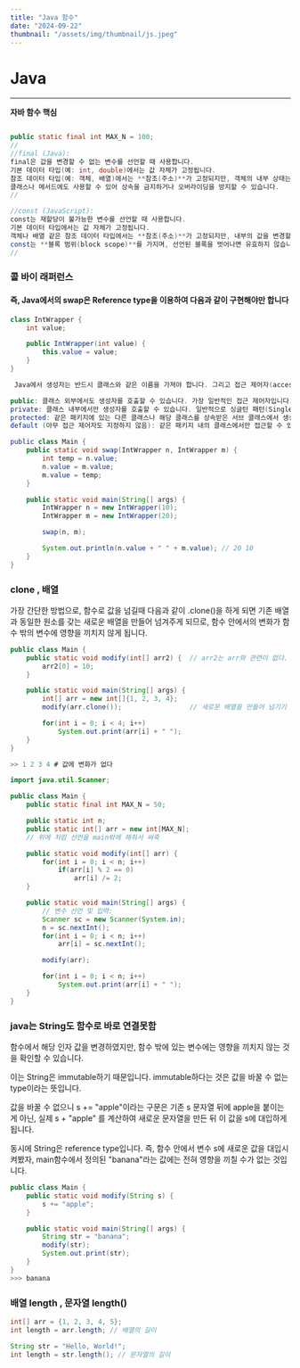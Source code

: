 ```yaml
---
title: "Java 함수"
date: "2024-09-22"
thumbnail: "/assets/img/thumbnail/js.jpeg"
---
```


# Java
---

**자바 함수 핵심**

```java

public static final int MAX_N = 100;
//
//final (Java):
final은 값을 변경할 수 없는 변수를 선언할 때 사용합니다.
기본 데이터 타입(예: int, double)에서는 값 자체가 고정됩니다.
참조 데이터 타입(예: 객체, 배열)에서는 **참조(주소)**가 고정되지만, 객체의 내부 상태는 변경할 수 있습니다.
클래스나 메서드에도 사용할 수 있어 상속을 금지하거나 오버라이딩을 방지할 수 있습니다.
//

//const (JavaScript):
const는 재할당이 불가능한 변수를 선언할 때 사용합니다.
기본 데이터 타입에서는 값 자체가 고정됩니다.
객체나 배열 같은 참조 데이터 타입에서는 **참조(주소)**가 고정되지만, 내부의 값을 변경할 수 있습니다.
const는 **블록 범위(block scope)**를 가지며, 선언된 블록을 벗어나면 유효하지 않습니다.
//
```

### 콜 바이 래퍼런스
#### 즉, Java에서의 swap은 Reference type을 이용하여 다음과 같이 구현해야만 합니다

```java
class IntWrapper {
    int value;

    public IntWrapper(int value) {
        this.value = value;
    }
}

 Java에서 생성자는 반드시 클래스와 같은 이름을 가져야 합니다. 그리고 접근 제어자(access modifier)는 선택 사항입니다. 생성자의 접근 제어자는 다음과 같이 설정할 수 있습니다:

public: 클래스 외부에서도 생성자를 호출할 수 있습니다. 가장 일반적인 접근 제어자입니다.
private: 클래스 내부에서만 생성자를 호출할 수 있습니다. 일반적으로 싱글턴 패턴(Singleton pattern)이나 정적 메서드만을 통해 객체 생성을 허용할 때 사용됩니다.
protected: 같은 패키지에 있는 다른 클래스나 해당 클래스를 상속받은 서브 클래스에서 생성자를 호출할 수 있습니다.
default (아무 접근 제어자도 지정하지 않음): 같은 패키지 내의 클래스에서만 접근할 수 있습니다.

public class Main {
    public static void swap(IntWrapper n, IntWrapper m) {
        int temp = n.value;
        n.value = m.value;
        m.value = temp;
    }

    public static void main(String[] args) {
        IntWrapper n = new IntWrapper(10);
        IntWrapper m = new IntWrapper(20);

        swap(n, m);

        System.out.println(n.value + " " + m.value); // 20 10
    }
}


```

### clone , 배열

가장 간단한 방법으로, 함수로 값을 넘길때 다음과 같이 .clone()을 하게 되면 기존 배열과 동일한 원소를 갖는 새로운 배열을 만들어 넘겨주게 되므로, 함수 안에서의 변화가 함수 밖의 변수에 영향을 끼치지 않게 됩니다.

```java
public class Main {
    public static void modify(int[] arr2) {  // arr2는 arr와 관련이 없다.
        arr2[0] = 10;
    }

    public static void main(String[] args) {
        int[] arr = new int[]{1, 2, 3, 4};
        modify(arr.clone());                 // 새로운 배열을 만들어 넘기기

        for(int i = 0; i < 4; i++)
            System.out.print(arr[i] + " ");
    }
}

>> 1 2 3 4 # 값에 변화가 없다

```

```java
import java.util.Scanner;

public class Main {
    public static final int MAX_N = 50;

    public static int n;
    public static int[] arr = new int[MAX_N];
    // 위에 처럼 선언을 main밖에 해줘서 써죽

    public static void modify(int[] arr) {
        for(int i = 0; i < n; i++)
            if(arr[i] % 2 == 0)
                arr[i] /= 2;
    }

    public static void main(String[] args) {
        // 변수 선언 및 입력:
        Scanner sc = new Scanner(System.in);
        n = sc.nextInt();
        for(int i = 0; i < n; i++)
            arr[i] = sc.nextInt();

        modify(arr);

        for(int i = 0; i < n; i++)
            System.out.print(arr[i] + " ");
    }
}
```


### java는 String도 함수로 바로 연결못함
함수에서 해당 인자 값을 변경하였지만, 함수 밖에 있는 변수에는 영향을 끼치지 않는 것을 확인할 수 있습니다.

이는 String은 immutable하기 때문입니다. immutable하다는 것은 값을 바꿀 수 없는 type이라는 뜻입니다.

값을 바꿀 수 없으니 s += "apple"이라는 구문은 기존 s 문자열 뒤에 apple을 붙이는게 아닌, 실제 s + "apple" 를 계산하여 새로운 문자열을 만든 뒤 이 값을 s에 대입하게 됩니다.

동시에 String은 reference type입니다. 즉, 함수 안에서 변수 s에 새로운 값을 대입시켜봤자, main함수에서 정의된 "banana"라는 값에는 전혀 영향을 끼칠 수가 없는 것입니다.
```java
public class Main {
    public static void modify(String s) {
        s += "apple";
    }

    public static void main(String[] args) {
        String str = "banana";
        modify(str);
        System.out.print(str);
    }
}
>>> banana
```

### 배열 length , 문자열 length()
```java
int[] arr = {1, 2, 3, 4, 5};
int length = arr.length; // 배열의 길이

String str = "Hello, World!";
int length = str.length(); // 문자열의 길이


```